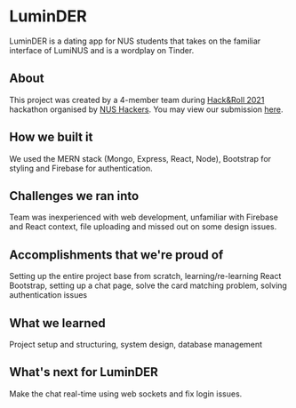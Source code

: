 # LuminDER

LuminDER is a dating app for NUS students that takes on the familiar interface of LumiNUS and is a wordplay on Tinder.

## About
This project was created by a 4-member team during [Hack&Roll 2021](https://hacknroll2021.devpost.com/) hackathon organised by [NUS Hackers](https://nushackers.org/). You may view our submission [here](https://devpost.com/software/luminder).

## How we built it

We used the MERN stack (Mongo, Express, React, Node), Bootstrap for styling and Firebase for authentication.

## Challenges we ran into

Team was inexperienced with web development, unfamiliar with Firebase and React context, file uploading and missed out on some design issues.

## Accomplishments that we're proud of

Setting up the entire project base from scratch, learning/re-learning React Bootstrap, setting up a chat page, solve the card matching problem, solving authentication issues

## What we learned

Project setup and structuring, system design, database management

## What's next for LuminDER

Make the chat real-time using web sockets and fix login issues.